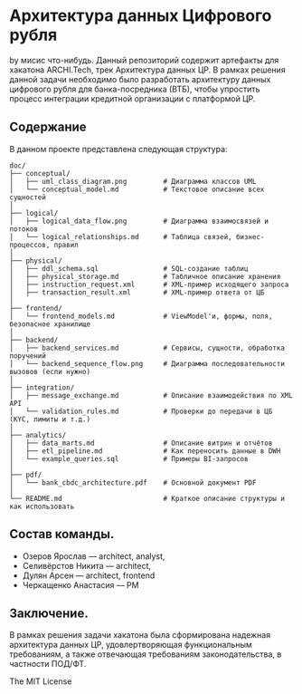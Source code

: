 # Архитектура данных Цифрового рубля
by мисис что-нибудь.
Данный репозиторий содержит артефакты для хакатона ARCHI.Tech, трек Архитектура данных ЦР. В рамках решения данной задачи необходимо было разработать архитектуру данных цифрового рубля для банка-посредника (ВТБ), чтобы упростить процесс интеграции кредитной организации с платформой ЦР.

## Содержание
В данном проекте представлена следующая структура:
```
doc/
├── conceptual/
│   ├── uml_class_diagram.png         # Диаграмма классов UML
│   └── conceptual_model.md           # Текстовое описание всех сущностей
│
├── logical/
│   ├── logical_data_flow.png         # Диаграмма взаимосвязей и потоков
│   └── logical_relationships.md      # Таблица связей, бизнес-процессов, правил
│
├── physical/
│   ├── ddl_schema.sql                # SQL-создание таблиц
│   ├── physical_storage.md           # Табличное описание хранения
│   ├── instruction_request.xml       # XML-пример исходящего запроса
│   ├── transaction_result.xml        # XML-пример ответа от ЦБ
│
├── frontend/
│   └── frontend_models.md            # ViewModel'и, формы, поля, безопасное хранилище
│
├── backend/
│   ├── backend_services.md           # Сервисы, сущности, обработка поручений
│   └── backend_sequence_flow.png     # Диаграмма последовательности вызовов (если нужно)
│
├── integration/
│   ├── message_exchange.md           # Описание взаимодействия по XML API
│   └── validation_rules.md           # Проверки до передачи в ЦБ (KYC, лимиты и т.д.)
│
├── analytics/
│   ├── data_marts.md                 # Описание витрин и отчётов
│   ├── etl_pipeline.md               # Как переносить данные в DWH
│   └── example_queries.sql           # Примеры BI-запросов
│
├── pdf/
│   └── bank_cbdc_architecture.pdf    # Основной документ PDF
│
└── README.md                         # Краткое описание структуры и как использовать
```
##  Состав команды.
- Озеров Ярослав — architect, analyst,
- Селивёрстов Никита — architect,
- Дулян Арсен — architect, frontend
- Черкащенко Анастасия — PM

## Заключение.
В рамках решения задачи хакатона была сформирована надежная архитектура данных ЦР, удовлертворяющая функциональным требованиям, а также отвечающая требованиям законодательства, в частности ПОД/ФТ.

The MIT License
